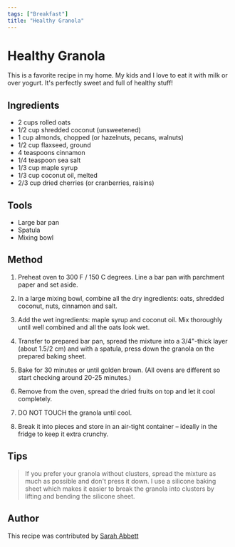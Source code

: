 ```yaml
---
tags: ["Breakfast"]
title: "Healthy Granola"
---
```


<TagLinks />

# Healthy Granola

This is a favorite recipe in my home. My kids and I love to eat it with milk or over yogurt. It's perfectly sweet and full of healthy stuff!

## Ingredients

- 2 cups rolled oats
- 1/2 cup shredded coconut (unsweetened)
- 1 cup almonds, chopped (or hazelnuts, pecans, walnuts)
- 1/2 cup flaxseed, ground
- 4 teaspoons cinnamon
- 1/4 teaspoon sea salt
- 1/3 cup maple syrup
- 1/3 cup coconut oil, melted
- 2/3 cup dried cherries (or cranberries, raisins)

## Tools

- Large bar pan
- Spatula
- Mixing bowl

## Method

1. Preheat oven to 300 F / 150 C degrees. Line a bar pan with parchment paper and set aside.

1. In a large mixing bowl, combine all the dry ingredients: oats, shredded coconut, nuts, cinnamon and salt.

1. Add the wet ingredients: maple syrup and coconut oil. Mix thoroughly until well combined and all the oats look wet.

1. Transfer to prepared bar pan, spread the mixture into a 3/4"-thick layer (about 1.5/2 cm) and with a spatula, press down the granola on the prepared baking sheet.

1. Bake for 30 minutes or until golden brown. (All ovens are different so start checking around 20-25 minutes.)

1. Remove from the oven, spread the dried fruits on top and let it cool completely.

1. DO NOT TOUCH the granola until cool.

1. Break it into pieces and store in an air-tight container – ideally in the fridge to keep it extra crunchy.

## Tips

> If you prefer your granola without clusters, spread the mixture as much as possible and don't press it down.
> I use a silicone baking sheet which makes it easier to break the granola into clusters by lifting and bending the silicone sheet.

## Author

This recipe was contributed by [Sarah Abbett](https://github.com/smabbett)
